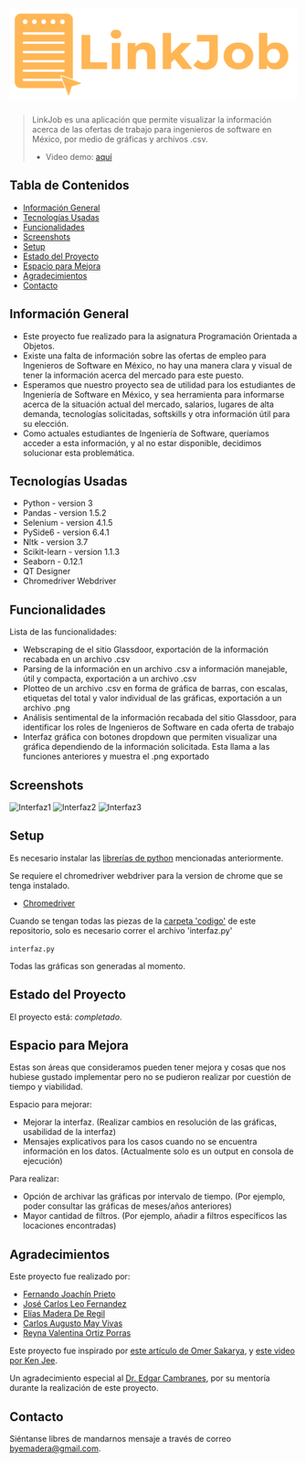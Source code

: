 # ![Logo](./img/LogoLinkJob.png)
> LinkJob es una aplicación que permite visualizar la información acerca de las ofertas de trabajo para ingenieros de software en México, por medio de gráficas y archivos .csv.
> - Video demo: [aquí](https://alumnosuady-my.sharepoint.com/personal/a18000621_alumnos_uady_mx/_layouts/15/onedrive.aspx?id=%2Fpersonal%2Fa18000621%5Falumnos%5Fuady%5Fmx%2FDocuments%2F2022%2D05%2D23%2022%2D02%2D02%2Emp4&parent=%2Fpersonal%2Fa18000621%5Falumnos%5Fuady%5Fmx%2FDocuments&ga=1) <!-- If you have the project hosted somewhere, include the link here. -->

## Tabla de Contenidos
* [Información General](#información-general)
* [Tecnologías Usadas](#tecnologías-usadas)
* [Funcionalidades](#funcionalidades)
* [Screenshots](#screenshots)
* [Setup](#setup)
* [Estado del Proyecto](#estado-del-proyecto)
* [Espacio para Mejora](#espacio-para-mejora)
* [Agradecimientos](#agradecimientos)
* [Contacto](#contacto)
<!-- * [License](#license) -->


## Información General
- Este proyecto fue realizado para la asignatura Programación Orientada a Objetos.
- Existe una falta de información sobre las ofertas de empleo para Ingenieros de Software en México, no hay una manera clara y visual de tener la información acerca del mercado para este puesto.
- Esperamos que nuestro proyecto sea de utilidad para los estudiantes de Ingeniería de Software en México, y sea herramienta para informarse acerca de la situación actual del mercado, salarios, lugares de alta demanda, tecnologías solicitadas, softskills y otra información útil para su elección.
- Como actuales estudiantes de Ingeniería de Software, queríamos acceder a esta información, y al no estar disponible, decidimos solucionar esta problemática.

## Tecnologías Usadas
- Python - version 3
- Pandas - version 1.5.2
- Selenium - version 4.1.5
- PySide6 - version 6.4.1
- Nltk - version 3.7
- Scikit-learn - version 1.1.3
- Seaborn - 0.12.1
- QT Designer
- Chromedriver Webdriver

## Funcionalidades
Lista de las funcionalidades:
- Webscraping de el sitio Glassdoor, exportación de la información recabada en un archivo .csv
- Parsing de la información en un archivo .csv a información manejable, útil y compacta, exportación a un archivo .csv
- Plotteo de un archivo .csv en forma de gráfica de barras, con escalas, etiquetas del total y valor individual de las gráficas, exportación a un archivo .png
- Análisis sentimental de la información recabada del sitio Glassdoor, para identificar los roles de Ingenieros de Software en cada oferta de trabajo
- Interfaz gráfica con botones dropdown que permiten visualizar una gráfica dependiendo de la información solicitada. Esta llama a las funciones anteriores y muestra el .png exportado


## Screenshots
![Interfaz1](./img/Interface1.png)
![Interfaz2](./img/Interface2.png)
![Interfaz3](./img/Interface3.png)


## Setup

Es necesario instalar las [librerías de python](#tecnologías-usadas) mencionadas anteriormente.

Se requiere el chromedriver webdriver para la version de chrome que se tenga instalado. 

- [Chromedriver](https://chromedriver.chromium.org/downloads)

Cuando se tengan todas las piezas de la [carpeta 'codigo'](./codigo) de este repositorio, solo es necesario correr el archivo 'interfaz.py'

`interfaz.py`

Todas las gráficas son generadas al momento.


## Estado del Proyecto
El proyecto está:  _completado_. 


## Espacio para Mejora

Estas son áreas que consideramos pueden tener mejora y cosas que nos hubiese gustado implementar pero no se pudieron realizar por cuestión de tiempo y viabilidad.

Espacio para mejorar:
- Mejorar la interfaz. (Realizar cambios en resolución de las gráficas, usabilidad de la interfaz)
- Mensajes explicativos para los casos cuando no se encuentra información en los datos. (Actualmente solo es un output en consola de ejecución)

Para realizar:
- Opción de archivar las gráficas por intervalo de tiempo. (Por ejemplo, poder consultar las gráficas de meses/años anteriores)
- Mayor cantidad de filtros. (Por ejemplo, añadir a filtros específicos las locaciones encontradas)

## Agradecimientos

Este proyecto fue realizado por: 
- [Fernando Joachín Prieto](https://github.com/FernandoJoachin)
- [José Carlos Leo Fernandez](https://github.com/JoCaLeFe)
- [Elías Madera De Regil](https://github.com/EliasMaDeRe/LinkJob)
- [Carlos Augusto May Vivas](https://github.com/CarlosMay7)
- [Reyna Valentina Ortiz Porras](https://github.com/valeeortiz)


Este proyecto fue inspirado por [este artículo de Omer Sakarya](https://mersakarya.medium.com/selenium-tutorial-scraping-glassdoor-com-in-10-minutes-3d0915c6d905), y [este video por Ken Jee](https://www.youtube.com/watch?v=MpF9HENQjDo).

Un agradecimiento especial al [Dr. Edgar Cambranes](https://twitter.com/cambranes), por su mentoría durante la realización de este proyecto.


## Contacto

Siéntanse libres de mandarnos mensaje a través de correo byemadera@gmail.com.
